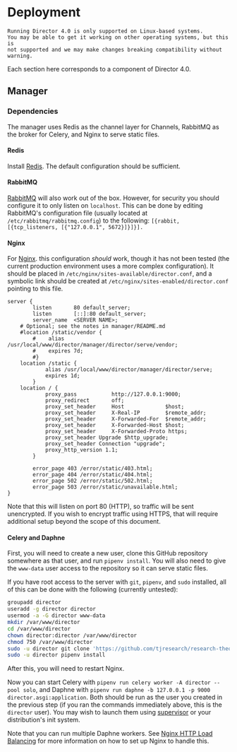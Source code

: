 # Deployment

```{important}
Running Director 4.0 is only supported on Linux-based systems.
You may be able to get it working on other operating systems, but this is
not supported and we may make changes breaking compatibility without warning.
```

Each section here corresponds to a component of Director 4.0.

## Manager

### Dependencies

The manager uses Redis as the channel layer for Channels, RabbitMQ as the broker for Celery,
and Nginx to serve static files.

#### Redis

Install [Redis](https://redis.io/). The default configuration should be sufficient.

#### RabbitMQ

[RabbitMQ](https://www.rabbitmq.com/) will also work out of the box. However, for security you should
configure it to only listen on `localhost`. This can be done by editing RabbitMQ's
configuration file (usually located at `/etc/rabbitmq/rabbitmq.config`) to the following:
`[{rabbit, [{tcp_listeners, [{"127.0.0.1", 5672}]}]}].`

#### Nginx

For [Nginx](https://nginx.org). this configuration *should* work, though it has not been tested
(the current production environment uses a more complex configuration). It should be placed in
`/etc/nginx/sites-available/director.conf`, and a symbolic link should be created at
`/etc/nginx/sites-enabled/director.conf` pointing to this file.

```nginx
server {
        listen       80 default_server;
        listen       [::]:80 default_server;
        server_name  <SERVER NAME>;
	# Optional; see the notes in manager/README.md
	#location /static/vendor {
        #    alias /usr/local/www/director/manager/director/serve/vendor;
        #    expires 7d;
        #}
	location /static {
            alias /usr/local/www/director/manager/director/serve;
            expires 1d;
        }
	location / {
            proxy_pass           http://127.0.0.1:9000;
            proxy_redirect       off;
            proxy_set_header     Host             $host;
            proxy_set_header     X-Real-IP        $remote_addr;
            proxy_set_header     X-Forwarded-For  $remote_addr;
            proxy_set_header     X-Forwarded-Host $host;
            proxy_set_header     X-Forwarded-Proto https;
            proxy_set_header Upgrade $http_upgrade;
            proxy_set_header Connection "upgrade";
            proxy_http_version 1.1;
        }

        error_page 403 /error/static/403.html;
        error_page 404 /error/static/404.html;
        error_page 502 /error/static/502.html;
        error_page 503 /error/static/unavailable.html;
}
```

Note that this will listen on port 80 (HTTP), so traffic will be sent unencrypted. If you wish to encrypt traffic using HTTPS,
that will require additional setup beyond the scope of this document.

#### Celery and Daphne

First, you will need to create a new user, clone this GitHub repository somewhere as that user, and run `pipenv install`.
You will also need to give the `www-data` user access to the repository so it can serve static files.

If you have root access to the server with `git`, `pipenv`, and `sudo` installed, all of this can be done with the
following (currently untested):

```bash
groupadd director
useradd -g director director
usermod -a -G director www-data
mkdir /var/www/director
cd /var/www/director
chown director:director /var/www/director
chmod 750 /var/www/director
sudo -u director git clone 'https://github.com/tjresearch/research-theo_john.git'
sudo -u director pipenv install
```

After this, you will need to restart Nginx.

Now you can start Celery with `pipenv run celery worker -A director --pool solo`, and Daphne with
`pipenv run daphne -b 127.0.0.1 -p 9000 director.asgi:application`. Both should be run as the user you created in the previous step
(if you ran the commands immediately above, this is the `director` user). You may wish to launch them using
[supervisor](http://supervisord.org/) or your distribution's init system.

Note that you can run multiple Daphne workers. See [Nginx HTTP Load Balancing](https://docs.nginx.com/nginx/admin-guide/load-balancer/http-load-balancer/) for more information on how to set up Nginx to handle this.
